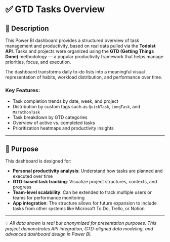 # ✅ GTD Tasks Overview

## 📌 Description

This Power BI dashboard provides a structured overview of task management and productivity, based on real data pulled via the **Todoist API**. Tasks and projects were organized using the **GTD (Getting Things Done)** methodology — a popular productivity framework that helps manage priorities, focus, and execution.

The dashboard transforms daily to-do lists into a meaningful visual representation of habits, workload distribution, and performance over time.

### Key Features:
- Task completion trends by date, week, and project
- Distribution by custom tags such as `QuickTask`, `LongTask`, and `MarathonTask`
- Task breakdown by GTD categories
- Overview of active vs. completed tasks
- Prioritization heatmaps and productivity insights

---

## 🎯 Purpose

This dashboard is designed for:

- **Personal productivity analysis**: Understand how tasks are planned and executed over time  
- **GTD-based task tracking**: Visualize project structures, contexts, and progress  
- **Team-level scalability**: Can be extended to track multiple users or teams for performance monitoring  
- **App integration**: The structure allows for future expansion to include tasks from other systems like Microsoft To Do, Trello, or Notion

---

💡 _All data shown is real but anonymized for presentation purposes. This project demonstrates API integration, GTD-aligned data modeling, and advanced dashboard design in Power BI._
